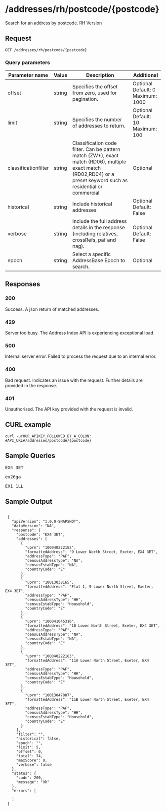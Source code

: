 <h1>/addresses/rh/postcode/{postcode}</h1>

<p>Search for an address by postcode. RH Version</p>

<h2>Request</h2>

<p><code>GET /addresses/rh/postcode/{postcode}</code></p>
   

<h3>Query parameters</h3>

<table class="table">
    <thead class="table--head">
    <th scope="col" class="table--header--cell">Parameter name</th>
    <th scope="col" class="table--header--cell">Value</th>
    <th scope="col" class="table--header--cell">Description</th>
    <th scope="col" class="table--header--cell">Additional</th>
    </thead>
    <tbody>
    <tr class="table--row">
        <td class="table--cell">offset</td>
        <td class="table--cell">string</td>
        <td class="table--cell">Specifies the offset from zero, used for pagination.</td>
        <td class="table--cell">
            Optional
            <br>Default: 0
            <br>Maximum: 1000
        </td>
    </tr>
    <tr class="table--row">
        <td class="table--cell">limit</td>
        <td class="table--cell">string</td>
        <td class="table--cell">Specifies the number of addresses to return.</td>
        <td class="table--cell">
            Optional
            <br>Default: 10
            <br>Maximum: 100
        </td>
    </tr>
    <tr class="table--row">
        <td class="table--cell">classificationfilter</td>
        <td class="table--cell">string</td>
        <td class="table--cell">Classification code filter. Can be pattern match (ZW*), exact match (RD06), multiple exact match (RD02,RD04) or a preset keyword such as residential or commercial</td>
        <td class="table--cell">
            Optional
        </td>
    </tr>
    <tr class="table--row">
        <td class="table--cell">historical</td>
        <td class="table--cell">string</td>
        <td class="table--cell">Include historical addresses</td>
        <td class="table--cell">
            Optional
            <br>Default: False
        </td>
    </tr>
    <tr class="table--row">
        <td class="table--cell">verbose</td>
        <td class="table--cell">string</td>
        <td class="table--cell">Include the full address details in the response (including relatives, crossRefs, paf and nag).</td>
        <td class="table--cell">
            Optional
            <br>Default: False
        </td>
    </tr>
    <tr class="table--row">
        <td class="table--cell">epoch</td>
        <td class="table--cell">string</td>
        <td class="table--cell">Select a specific AddressBase Epoch to search.</td>
        <td class="table--cell">
            Optional
        </td>
    </tr>
    </tbody>
</table>

    

<h2>Responses</h2>
    
<h3>200</h3>
<p>Success. A json return of matched addresses.</p>

<h3>429</h3>
<p>Server too busy. The Address Index API is experiencing exceptional load.</p>

<h3>500</h3>
<p>Internal server error. Failed to process the request due to an internal error.</p>

<h3>400</h3>
<p>Bad request. Indicates an issue with the request. Further details are provided in the response.</p>
    
<h3>401</h3>
<p>Unauthorised. The API key provided with the request is invalid.</p>
    

   <h2>CURL example</h2>

   <pre><code>curl -uYOUR_APIKEY_FOLLOWED_BY_A_COLON: #API_URL#/addresses/postcode/{postcode}</code></pre>

<h2>Sample Queries</h2>

<p><pre>EX4 3ET</pre></p>
<p><pre>ex26ga</pre></p>
<p><pre>EX1 1LL</pre></p>

   <h2>Sample Output</h2>

   <pre><code>
 {
   "apiVersion": "1.0.0-SNAPSHOT",
   "dataVersion": "NA",
   "response": {
     "postcode": "EX4 3ET",
     "addresses": [
       {
         "uprn": "100040222182",
         "formattedAddress": "9 Lower North Street, Exeter, EX4 3ET",
         "addressType": "PAF",
         "censusAddressType": "NA",
         "censusEstabType": "NA",
         "countryCode": "E"
       },
       {
         "uprn": "10013038165",
         "formattedAddress": "Flat 1, 9 Lower North Street, Exeter, EX4 3ET",
         "addressType": "PAF",
         "censusAddressType": "HH",
         "censusEstabType": "Household",
         "countryCode": "E"
       },
       {
         "uprn": "100041045316",
         "formattedAddress": "10 Lower North Street, Exeter, EX4 3ET",
         "addressType": "PAF",
         "censusAddressType": "NA",
         "censusEstabType": "NA",
         "countryCode": "E"
       },
       {
         "uprn": "100040222183",
         "formattedAddress": "11A Lower North Street, Exeter, EX4 3ET",
         "addressType": "PAF",
         "censusAddressType": "HH",
         "censusEstabType": "Household",
         "countryCode": "E"
       },
       {
         "uprn": "10013047887",
         "formattedAddress": "11B Lower North Street, Exeter, EX4 3ET",
         "addressType": "PAF",
         "censusAddressType": "HH",
         "censusEstabType": "Household",
         "countryCode": "E"
       }
     ],
     "filter": "",
     "historical": false,
     "epoch": "",
     "limit": 5,
     "offset": 0,
     "total": 74,
     "maxScore": 0,
     "verbose": false
   },
   "status": {
     "code": 200,
     "message": "Ok"
   },
   "errors": [
     
   ]
 }
</code></pre>